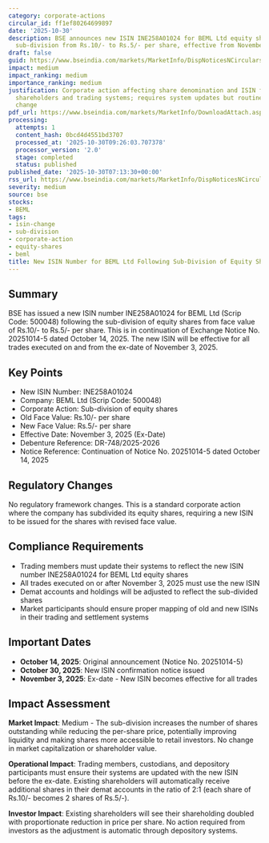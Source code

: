 ```yaml
---
category: corporate-actions
circular_id: ff1ef80264699897
date: '2025-10-30'
description: BSE announces new ISIN INE258A01024 for BEML Ltd equity shares following
  sub-division from Rs.10/- to Rs.5/- per share, effective from November 3, 2025.
draft: false
guid: https://www.bseindia.com/markets/MarketInfo/DispNoticesNCirculars.aspx?Noticeid={6D446B23-2B22-4A80-9819-04FF16CFEF70}&noticeno=20251030-2&dt=10/30/2025&icount=2&totcount=10&flag=0
impact: medium
impact_ranking: medium
importance_ranking: medium
justification: Corporate action affecting share denomination and ISIN for existing
  shareholders and trading systems; requires system updates but routine procedural
  change
pdf_url: https://www.bseindia.com/markets/MarketInfo/DownloadAttach.aspx?id=20251030-2&attachedId=
processing:
  attempts: 1
  content_hash: 0bcd4d4551bd3707
  processed_at: '2025-10-30T09:26:03.707378'
  processor_version: '2.0'
  stage: completed
  status: published
published_date: '2025-10-30T07:13:30+00:00'
rss_url: https://www.bseindia.com/markets/MarketInfo/DispNoticesNCirculars.aspx?Noticeid={6D446B23-2B22-4A80-9819-04FF16CFEF70}&noticeno=20251030-2&dt=10/30/2025&icount=2&totcount=10&flag=0
severity: medium
source: bse
stocks:
- BEML
tags:
- isin-change
- sub-division
- corporate-action
- equity-shares
- beml
title: New ISIN Number for BEML Ltd Following Sub-Division of Equity Shares
---
```


## Summary

BSE has issued a new ISIN number INE258A01024 for BEML Ltd (Scrip Code: 500048) following the sub-division of equity shares from face value of Rs.10/- to Rs.5/- per share. This is in continuation of Exchange Notice No. 20251014-5 dated October 14, 2025. The new ISIN will be effective for all trades executed on and from the ex-date of November 3, 2025.

## Key Points

- New ISIN Number: INE258A01024
- Company: BEML Ltd (Scrip Code: 500048)
- Corporate Action: Sub-division of equity shares
- Old Face Value: Rs.10/- per share
- New Face Value: Rs.5/- per share
- Effective Date: November 3, 2025 (Ex-Date)
- Debenture Reference: DR-748/2025-2026
- Notice Reference: Continuation of Notice No. 20251014-5 dated October 14, 2025

## Regulatory Changes

No regulatory framework changes. This is a standard corporate action where the company has subdivided its equity shares, requiring a new ISIN to be issued for the shares with revised face value.

## Compliance Requirements

- Trading members must update their systems to reflect the new ISIN number INE258A01024 for BEML Ltd equity shares
- All trades executed on or after November 3, 2025 must use the new ISIN
- Demat accounts and holdings will be adjusted to reflect the sub-divided shares
- Market participants should ensure proper mapping of old and new ISINs in their trading and settlement systems

## Important Dates

- **October 14, 2025**: Original announcement (Notice No. 20251014-5)
- **October 30, 2025**: New ISIN confirmation notice issued
- **November 3, 2025**: Ex-date - New ISIN becomes effective for all trades

## Impact Assessment

**Market Impact**: Medium - The sub-division increases the number of shares outstanding while reducing the per-share price, potentially improving liquidity and making shares more accessible to retail investors. No change in market capitalization or shareholder value.

**Operational Impact**: Trading members, custodians, and depository participants must ensure their systems are updated with the new ISIN before the ex-date. Existing shareholders will automatically receive additional shares in their demat accounts in the ratio of 2:1 (each share of Rs.10/- becomes 2 shares of Rs.5/-).

**Investor Impact**: Existing shareholders will see their shareholding doubled with proportionate reduction in price per share. No action required from investors as the adjustment is automatic through depository systems.